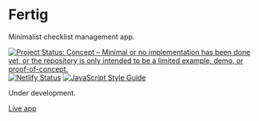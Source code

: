 # Fertig
Minimalist checklist management app.

[![Project Status: Concept – Minimal or no implementation has been done yet, or the repository is only intended to be a limited example, demo, or proof-of-concept.](https://www.repostatus.org/badges/latest/concept.svg)](https://www.repostatus.org/#concept)
[![Netlify Status](https://api.netlify.com/api/v1/badges/fd52a4c5-d765-4976-a517-cb31ef7cfb93/deploy-status)](https://app.netlify.com/sites/fertig/deploys)
[![JavaScript Style Guide](https://cdn.rawgit.com/standard/standard/master/badge.svg)](https://github.com/standard/standard)

Under development.

[Live app](https://fertig.netlify.app/)
